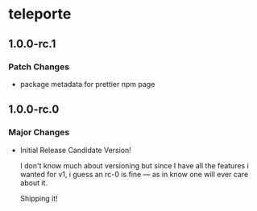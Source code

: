 # teleporte

## 1.0.0-rc.1

### Patch Changes

- package metadata for prettier npm page

## 1.0.0-rc.0

### Major Changes

- Initial Release Candidate Version!

  I don't know much about versioning but since I have all the features
  i wanted for v1, i guess an rc-0 is fine — as in know one will ever
  care about it.

  Shipping it!
